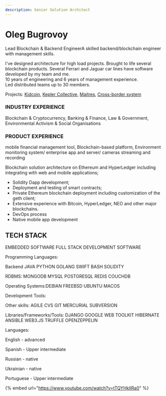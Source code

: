 ```yaml
---
description: Senior Solution Architect
---
```


# Oleg Bugrovoy

Lead Blockchain & Backend EngineerA skilled backend/blockchain engineer with management skills.

I've designed architecture for high load projects. Brought to life several blockchain products. Several Ferrari and Jaguar car lines have software developed by my team and me.  
10 years of engineering and 6 years of management experience.   
Led distributed teams up to 30 members.

Projects: [Kidcoin](../case-studies/kidcoin.md), [Kepler Collective](../case-studies/kepler-collective.md), [Maitres](../case-studies/maitres.md), [Cross-border system ](https://wiki.4irelabs.com/docs/solutions/fintech/enabling-fast-transparent-and-compliant-cross-border-payments-with-the-blockchain)

### INDUSTRY EXPERIENCE

Blockchain & Cryptocurrency, Banking & Finance, Law & Government, Environmental Activism & Social Organisations

### PRODUCT EXPERIENCE

mobile financial management tool, Blockchain-based platform, Environment monitoring system/ enterprise app and server/ cameras streaming and recording

Blockchain solution architecture on Ethereum and HyperLedger including integrating with web and mobile applications;

* Solidity Dapp development;
* Deployment and testing of smart contracts;
* Private Ethereum blockchain deployment including customization of the geth client;
* Extensive experience with Bitcoin, HyperLedger, NEO and other major blockchains.
* DevOps process
* Native mobile app development

## TECH STACK

EMBEDDED SOFTWARE FULL STACK DEVELOPMENT SOFTWARE 

  
Programming Languages:

Backend JAVA PYTHON GOLANG SWIFT BASH SOLIDITY

RDBMS: MONGODB MYSQL POSTGRESQL REDIS COUCHDB

Operating Systems:DEBIAN FREEBSD UBUNTU MACOS

Development Tools:  

Other skills: AGILE CVS GIT MERCURIAL SUBVERSION

Libraries/Frameworks/Tools: DJANGO GOOGLE WEB TOOLKIT HIBERNATE ANSIBLE WEB3.JS TRUFFLE OPENZEPPELIN

Languages: 

English - advanced 

Spanish - Upper intermediate 

Russian - native 

Ukrainian - native 

Portuguese - Upper intermediate

  


{% embed url="https://www.youtube.com/watch?v=tTQYHkIIRa0" %}



